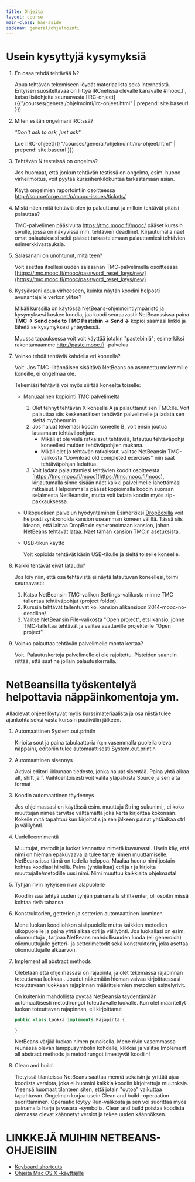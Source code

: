 ```yaml
---
title: Ohjeita
layout: course
main-class: has-aside
sidenav: general/ohjelmointi
---
```

# Usein kysyttyjä kysymyksiä

1. En osaa tehdä tehtävää N?

	Apua tehtävän tekemiseen löydät materiaalista sekä internetistä. Erityisen suositeltavaa on liittyä IRCnetissä olevalle kanavalle #mooc.fi, katso lisäohjeita seuraavasta [IRC-ohjeet]({{"/courses/general/ohjelmointi/irc-ohjeet.html" | prepend: site.baseurl }})

2. Miten esitän ongelmani IRC:ssä?

	*"Don't ask to ask, just ask"*

	Lue [IRC-ohjeet]({{"/courses/general/ohjelmointi/irc-ohjeet.html" | prepend: site.baseurl }})

3. Tehtävän N testeissä on ongelma?

	Jos huomaat, että jonkun tehtävän testissä on ongelma, esim. huono virheilmoitus, voit pyytää kurssihenkilökuntaa tarkastamaan asian. 

	Käytä ongelmien raportointiin osoitteessa <http://sourceforge.net/p/mooc-issues/tickets/>

4. Mistä näen mitä tehtäviä olen jo palauttanut ja milloin tehtävät pitäisi palauttaa?

	TMC-palvelimen pääsivulta <https://tmc.mooc.fi/mooc/> pääset kurssin sivulle, jossa on näkyvissä mm. tehtävien deadlinet. Kirjautumalla näet omat palautuksesi sekä pääset tarkastelemaan palauttamiesi tehtävien esimerkkivastauksia.

5. Salasanani on unohtunut, mitä teen?

	Voit asettaa itsellesi uuden salasanan TMC-palvelimella osoitteessa [https://tmc.mooc.fi/mooc/password_reset_keys/new](https://tmc.mooc.fi/mooc/password_reset_keys/new)

6. Kysyäkseni apua virheeseen, kuinka näytän koodini helposti avunantajalle verkon ylitse?

	Mikäli kurssilla on käytössä NetBeans-ohjelmointiympäristö ja kysymyksesi koskee koodia, jaa koodi seuraavasti: NetBeanssissa paina **TMC -> Send code to TMC Pastebin -> Send ->** kopioi saamasi linkki ja lähetä se kysymyksesi yhteydessä.

	Muussa tapauksessa voit voit käyttää jotakin "pastebiniä"; esimerkiksi rakentamaamme <http://paste.mooc.fi> -palvelua.

7. Voinko tehdä tehtäviä kahdella eri koneella?

	Voit. Jos TMC-liitännäisen sisältävä NetBeans on asennettu molemmille koneille, ei ongelmaa ole.

	Tekemiäsi tehtäviä voi myös siirtää koneelta toiselle:
	- Manuaalinen kopiointi TMC palvelimelta
		1. Olet tehnyt tehtävän X koneella A ja palauttanut sen TMC:lle. Voit palauttaa siis keskeneräisen tehtävän palvelimelle ja ladata sen sieltä myöhemmin.
		2. Jos haluat tekemäsi koodin koneelle B, voit ensin joutua lataamaan tehtäväpohjan:
			- Mikäli et ole vielä ratkaissut tehtävää, latautuu tehtäväpohja koneellesi muiden tehtäväpohjien mukana.
			- Mikäli olet jo tehtävän ratkaissut, valitse NetBeansin TMC-valikosta "Download old completed exercises" niin saat tehtäväpohjan ladattua.
		3. Voit ladata palauttamiesi tehtävien koodit osoitteesta [https://tmc.mooc.fi/mooc](https://tmc.mooc.fi/mooc), kirjautumalla sinne sisään näet kaikki palvelimelle lähettämäsi ratkaisut. Helpoimmalla pääset kopioimalla koodin suoraan selaimesta NetBeansiin, mutta voit ladata koodin myös zip-pakkauksessa.
	- Ulkopuolisen palvelun hyödyntäminen
		Esimerkiksi [DropBoxilla](https://www.dropbox.com/) voit helposti synkronoida kansion useamman koneen välillä. Tässä siis ideana, että laittaa DropBoxin synkronoimaan kansion, johon NetBeans tehtävät lataa. Näet tämän kansion TMC:n asetuksista.
	- USB-tikun käyttö
		
		Voit kopioida tehtävät käsin USB-tikulle ja sieltä toiselle koneelle.
8. Kaikki tehtävät eivät lataudu?

	Jos käy niin, että osa tehtävistä ei näytä latautuvan koneellesi, toimi seuraavasti:

	1. Katso NetBeansin TMC-valikon Settings-valikosta minne TMC tallentaa tehtäväpohjat (project folder).
	2. Kurssin tehtävät tallentuvat ko. kansion alikansioon 2014-mooc-no-deadline/
	3. Valitse NetBeansin File-valikosta "Open project", etsi kansio, jonne TMC-tallettaa tehtävät ja valitse avattaville projekteille "Open project".

9. Voinko palauttaa tehtävän palvelimelle monta kertaa?

	Voit. Palautuskertoja palvelimelle ei ole rajoitettu. Pisteiden saantiin riittää, että saat ne jollain palautuskerralla.

# NetBeansilla työskentelyä helpottavia näppäinkomentoja ym.

Allaolevat ohjeet löytyvät myös kurssimateriaalista ja osa niistä tulee ajankohtaiseksi vasta kurssin puolivälin jälkeen.

1. Automaattinen System.out.println

	Kirjoita sout ja paina tabulaattoria (q:n vasemmalla puolella oleva näppäin), editoriin tulee automaattisesti System.out.println

2. Automaattinen sisennys

	Aktivoi editori-ikkunaan tiedosto, jonka haluat sisentää. Paina yhtä aikaa alt, shift ja f. Vaihtoehtoisesti voit valita yläpalkista Source ja sen alta format

3. Koodin automaattinen täydennys

	Jos ohjelmassasi on käytössä esim. muuttuja String sukunimi;, ei koko muuttujan nimeä tarvitse välttämättä joka kerta kirjoittaa kokonaan. Kokeile mitä tapahtuu kun kirjoitat s ja sen jälkeen painat yhtäaikaa ctrl ja välilyönti.

4. Uudelleennimentä

	Muuttujat, metodit ja luokat kannattaa nimetä kuvaavasti. Usein käy, että nimi on hieman epäkuvaava ja tulee tarve nimen muuttamiselle. NetBeans:issa tämä on todella helppoa. Maalaa huono nimi jostain kohtaa koodiasi hiirellä. Paina (yhtäaikaa) ctrl ja r ja kirjoita muuttujalle/metodille uusi nimi. Nimi muuttuu kaikkialta ohjelmasta!

5. Tyhjän rivin nykyisen rivin alapuolelle

	Koodiin saa tehtyä uuden tyhjän painamalla shift+enter, oli osoitin missä kohtaa riviä tahansa.

6. Konstruktorien, getterien ja setterien automaattinen luominen

	Mene luokan koodilohkon sisäpuolelle mutta kaikkien metodien ulkopuolelle ja paina yhtä aikaa ctrl ja välilyönti. Jos luokallasi on esim. oliomuuttuja , tarjoaa NetBeans mahdollisuuden luoda (eli generoida) oliomuuttujalle getteri- ja setterimetodit sekä konstruktorin, joka asettaa oliomuuttujalle alkuarvon.

7. Implement all abstract methods

	Oletetaan että ohjelmassasi on rajapinta, ja olet tekemässä rajapinnan toteuttavaa luokkaa . Joudut näkemään hieman vaivaa kirjoittaessasi toteuttavaan luokkaan rajapinnan määrittelemien metodien esittelyrivit.

	On kuitenkin mahdollista pyytää NetBeansia täydentämään automaattisesti metodirungot toteuttavalle luokalle. Kun olet määritellyt luokan toteuttavan rajapinnan, eli kirjoittanut
	
	```java
	public class Luokka implements Rajapinta {

	}
	```

	NetBeans värjää luokan nimen punaisella. Mene rivin vasemmassa reunassa olevan lamppusymbolin kohdalle, klikkaa ja valitse Implement all abstract methods ja metodirungot ilmestyvät koodiin!

8. Clean and build

	Tietyissä tilanteissa NetBeans saattaa mennä sekaisin ja yrittää ajaa koodista versiota, joka ei huomioi kaikkia koodiin kirjoitettuja muutoksia. Yleensä huomaat tilanteen siten, että jotain "outoa" vaikuttaa tapahtuvan. Ongelman korjaa usein Clean and build -operaation suorittaminen. Operaatio löytyy Run-valikosta ja sen voi suorittaa myös painamalla harja ja vasara -symbolia. Clean and build poistaa koodista olemassa olevat käännetyt versiot ja tekee uuden käännöksen.

# LINKKEJÄ MUIHIN NETBEANS-OHJEISIIN
- [Keyboard shortcuts](http://netbeans.org/project_downloads/www/shortcuts.pdf)
- [Ohjeita Mac OS X -käyttäjille](http://netbeans.org/kb/articles/mac.html)